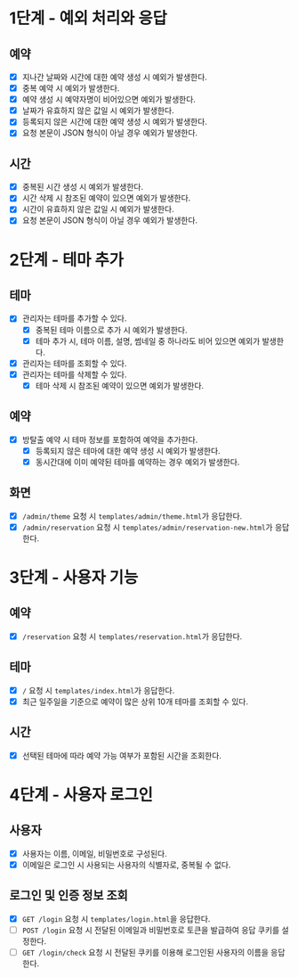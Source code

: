 # 1단계 - 예외 처리와 응답
## 예약
- [x] 지나간 날짜와 시간에 대한 예약 생성 시 예외가 발생한다.
- [x] 중복 예약 시 예외가 발생한다.
- [x] 예약 생성 시 예약자명이 비어있으면 예외가 발생한다.
- [x] 날짜가 유효하지 않은 값일 시 예외가 발생한다.
- [x] 등록되지 않은 시간에 대한 예약 생성 시 예외가 발생한다.
- [x] 요청 본문이 JSON 형식이 아닐 경우 예외가 발생한다.

## 시간
- [x] 중복된 시간 생성 시 예외가 발생한다.
- [x] 시간 삭제 시 참조된 예약이 있으면 예외가 발생한다.
- [x] 시간이 유효하지 않은 값일 시 예외가 발생한다.
- [x] 요청 본문이 JSON 형식이 아닐 경우 예외가 발생한다.

# 2단계 - 테마 추가
## 테마
- [x] 관리자는 테마를 추가할 수 있다.
    - [x] 중복된 테마 이름으로 추가 시 예외가 발생한다.
    - [x] 테마 추가 시, 테마 이름, 설명, 썸네일 중 하나라도 비어 있으면 예외가 발생한다.
- [x] 관리자는 테마를 조회할 수 있다.
- [x] 관리자는 테마를 삭제할 수 있다.
  - [x] 테마 삭제 시 참조된 예약이 있으면 예외가 발생한다.

## 예약
- [x] 방탈출 예약 시 테마 정보를 포함하여 예약을 추가한다.
  - [x] 등록되지 않은 테마에 대한 예약 생성 시 예외가 발생한다.
  - [x] 동시간대에 이미 예약된 테마를 예약하는 경우 예외가 발생한다.

## 화면
- [x] `/admin/theme` 요청 시 `templates/admin/theme.html`가 응답한다.
- [x] `/admin/reservation` 요청 시 `templates/admin/reservation-new.html`가 응답한다.

# 3단계 - 사용자 기능
## 예약
- [x] `/reservation` 요청 시 `templates/reservation.html`가 응답한다.

## 테마
- [x] `/` 요청 시 `templates/index.html`가 응답한다.
- [x] 최근 일주일을 기준으로 예약이 많은 상위 10개 테마를 조회할 수 있다. 

## 시간
- [x] 선택된 테마에 따라 예약 가능 여부가 포함된 시간을 조회한다.

# 4단계 -  사용자 로그인
## 사용자
- [x] 사용자는 이름, 이메일, 비밀번호로 구성된다.
- [x] 이메일은 로그인 시 사용되는 사용자의 식별자로, 중복될 수 없다.

## 로그인 및 인증 정보 조회
- [x] `GET /login` 요청 시 `templates/login.html`을 응답한다.
- [ ] `POST /login` 요청 시 전달된 이메일과 비밀번호로 토큰을 발급하여 응답 쿠키를 설정한다.
- [ ] `GET /login/check` 요청 시 전달된 쿠키를 이용해 로그인된 사용자의 이름을 응답한다.
